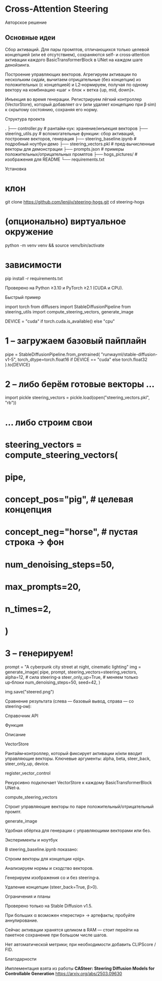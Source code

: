 # Cross-Attention Steering

Авторское решение 

## Основные идеи

Сбор активаций. Для пары промптов, отличающихся только целевой концепцией (или её отсутствием), сохраняются self‑ и cross‑attention активации каждого BasicTransformerBlock в UNet на каждом шаге денойзинга.

Построение управляющих векторов. Агрегируем активации по нескольким сида́м, вычитаем отрицательные (без концепции) из положительных (с концепцией) и L2‑нормируем, получая по одному вектору на комбинацию «шаг × блок × ветка {up, mid, down}».

Инъекция во время генерации. Регистрируем лёгкий контроллер (VectorStore), который добавляет α·v (или удаляет концепцию при β·sim) к скрытому состоянию, сохраняя его норму.

Структура проекта

.
├── controller.py           # рантайм‑хук: хранение/инъекция векторов
├── steering_utils.py       # вспомогательные функции: сбор активаций, построение векторов, генерация
├── steering_baseline.ipynb # подробный ноутбук‑демо
├── steering_vectors.pkl    # пред‑вычисленные векторы для демонстрации
├── prompts.json            # примеры положительных/отрицательных промптов
├── hogs_pictures/          # изображения для README
└── requirements.txt

Установка

# клон
git clone https://github.com/lenjjiv/steering-hogs.git
cd steering-hogs

# (опционально) виртуальное окружение
python -m venv venv && source venv/bin/activate

# зависимости
pip install -r requirements.txt

Проверено на Python ≥3.10 и PyTorch ≥2.1 (CUDA и CPU).

Быстрый пример

import torch
from diffusers import StableDiffusionPipeline
from steering_utils import compute_steering_vectors, generate_image

DEVICE = "cuda" if torch.cuda.is_available() else "cpu"

# 1 – загружаем базовый пайплайн
pipe = StableDiffusionPipeline.from_pretrained(
    "runwayml/stable-diffusion-v1-5",
    torch_dtype=torch.float16 if DEVICE == "cuda" else torch.float32
).to(DEVICE)

# 2 – либо берём готовые векторы …
import pickle
steering_vectors = pickle.load(open("steering_vectors.pkl", "rb"))

# … либо строим свои
# steering_vectors = compute_steering_vectors(
#     pipe,
#     concept_pos="pig", # целевая концепция
#     concept_neg="horse", # пустая строка → фон
#     num_denoising_steps=50,
#     max_prompts=20,
#     n_times=2,
# )

# 3 – генерируем!
prompt = "A cyberpunk city street at night, cinematic lighting"
img = generate_image(
    pipe,
    prompt,
    steering_vectors=steering_vectors,
    alpha=12,              # сила steering‑а
    steer_only_up=True,    # меняем только up‑блоки
    num_denoising_steps=50,
    seed=42,
)

img.save("steered.png")

Сравнение результата (слева — базовый вывод, справа — со steering‑ом):



Справочник API

Функция

Описание

VectorStore

Рантайм‑контроллер, который фиксирует активации и/или вводит управляющие векторы. Ключевые аргументы: alpha, beta, steer_back, steer_only_up, device.

register_vector_control

Рекурсивно подключает VectorStore к каждому BasicTransformerBlock UNet‑а.

compute_steering_vectors

Строит управляющие векторы по паре положительный/отрицательный промпт.

generate_image

Удобная обёртка для генерации с управляющими векторами или без.

Эксперименты и ноутбук

В steering_baseline.ipynb показано:

Строим векторы для концепции «pig».

Анализируем нормы и сходство векторов.

Генерируем изображения со и без steering‑а.

Удаление концепции (steer_back=True, β>0).

Ограничения и планы

Проверено только на Stable Diffusion v1.5.

При больших α возможен «перестир» → артефакты; пробуйте аннулирование.

Сейчас активации хранятся целиком в RAM — стоит перейти на пакетное сохранение при большом числе шагов.

Нет автоматической метрики; при необходимости добавить CLIPScore / FID.

Благодарности

Имплементация взята из работы **CASteer: Steering Diffusion Models for Controllable Generation** https://arxiv.org/abs/2503.09630